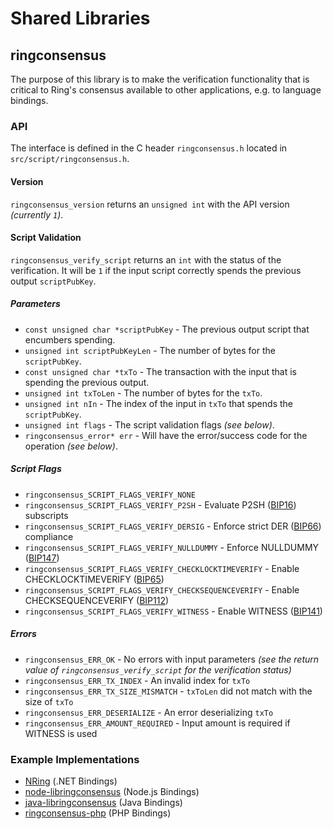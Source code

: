 Shared Libraries
================

## ringconsensus

The purpose of this library is to make the verification functionality that is critical to Ring's consensus available to other applications, e.g. to language bindings.

### API

The interface is defined in the C header `ringconsensus.h` located in `src/script/ringconsensus.h`.

#### Version

`ringconsensus_version` returns an `unsigned int` with the API version *(currently `1`)*.

#### Script Validation

`ringconsensus_verify_script` returns an `int` with the status of the verification. It will be `1` if the input script correctly spends the previous output `scriptPubKey`.

##### Parameters
- `const unsigned char *scriptPubKey` - The previous output script that encumbers spending.
- `unsigned int scriptPubKeyLen` - The number of bytes for the `scriptPubKey`.
- `const unsigned char *txTo` - The transaction with the input that is spending the previous output.
- `unsigned int txToLen` - The number of bytes for the `txTo`.
- `unsigned int nIn` - The index of the input in `txTo` that spends the `scriptPubKey`.
- `unsigned int flags` - The script validation flags *(see below)*.
- `ringconsensus_error* err` - Will have the error/success code for the operation *(see below)*.

##### Script Flags
- `ringconsensus_SCRIPT_FLAGS_VERIFY_NONE`
- `ringconsensus_SCRIPT_FLAGS_VERIFY_P2SH` - Evaluate P2SH ([BIP16](https://github.com/ring/bips/blob/master/bip-0016.mediawiki)) subscripts
- `ringconsensus_SCRIPT_FLAGS_VERIFY_DERSIG` - Enforce strict DER ([BIP66](https://github.com/ring/bips/blob/master/bip-0066.mediawiki)) compliance
- `ringconsensus_SCRIPT_FLAGS_VERIFY_NULLDUMMY` - Enforce NULLDUMMY ([BIP147](https://github.com/ring/bips/blob/master/bip-0147.mediawiki))
- `ringconsensus_SCRIPT_FLAGS_VERIFY_CHECKLOCKTIMEVERIFY` - Enable CHECKLOCKTIMEVERIFY ([BIP65](https://github.com/ring/bips/blob/master/bip-0065.mediawiki))
- `ringconsensus_SCRIPT_FLAGS_VERIFY_CHECKSEQUENCEVERIFY` - Enable CHECKSEQUENCEVERIFY ([BIP112](https://github.com/ring/bips/blob/master/bip-0112.mediawiki))
- `ringconsensus_SCRIPT_FLAGS_VERIFY_WITNESS` - Enable WITNESS ([BIP141](https://github.com/ring/bips/blob/master/bip-0141.mediawiki))

##### Errors
- `ringconsensus_ERR_OK` - No errors with input parameters *(see the return value of `ringconsensus_verify_script` for the verification status)*
- `ringconsensus_ERR_TX_INDEX` - An invalid index for `txTo`
- `ringconsensus_ERR_TX_SIZE_MISMATCH` - `txToLen` did not match with the size of `txTo`
- `ringconsensus_ERR_DESERIALIZE` - An error deserializing `txTo`
- `ringconsensus_ERR_AMOUNT_REQUIRED` - Input amount is required if WITNESS is used

### Example Implementations
- [NRing](https://github.com/NicolasDorier/NRing/blob/master/NRing/Script.cs#L814) (.NET Bindings)
- [node-libringconsensus](https://github.com/bitpay/node-libringconsensus) (Node.js Bindings)
- [java-libringconsensus](https://github.com/dexX7/java-libringconsensus) (Java Bindings)
- [ringconsensus-php](https://github.com/Bit-Wasp/ringconsensus-php) (PHP Bindings)
